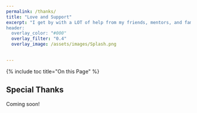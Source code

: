 ```yaml
---
permalink: /thanks/
title: "Love and Support"
excerpt: "I get by with a LOT of help from my friends, mentors, and family!
header:
  overlay_color: "#000"
  overlay_filter: "0.4"
  overlay_image: /assets/images/Splash.png
  

---
```

{% include toc title="On this Page" %}


## Special Thanks
Coming soon!
